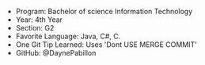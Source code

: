 - Program: Bachelor of science Information Technology
- Year: 4th Year
- Section: G2
- Favorite Language: Java, C#, C.
- One Git Tip Learned: Uses 'Dont USE MERGE COMMIT'
- GitHub: @DaynePabillon 